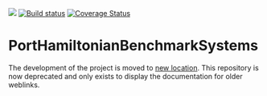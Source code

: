 [![](https://img.shields.io/badge/docs-dev-blue.svg)](https://algopaul.github.io/PortHamiltonianBenchmarkSystems/)
[![Build status](https://github.com/Algopaul/PortHamiltonianBenchmarkSystems.jl/workflows/CI/badge.svg)](https://github.com/PortHamiltonianBenchmarkSystems.jl/actions?query=workflow%3ACI+branch%3Amain)
[![Coverage Status](http://codecov.io/github/Algopaul/PortHamiltonianBenchmarkSystems.jl/coverage.svg?branch=main)](http://codecov.io/github/Algopaul/PortHamiltonianBenchmarkSystems.jl?branch=main)

# PortHamiltonianBenchmarkSystems

The development of the project is moved to [new location](https://github.com/Algopaul/PortHamiltonianBenchmarkSystems.jl). This repository is now deprecated and only exists to display the documentation for older weblinks.
